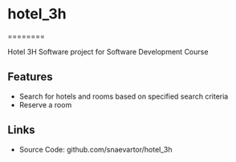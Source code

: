 # hotel_3h
========

Hotel 3H Software project for Software Development Course

Features
--------

- Search for hotels and rooms based on specified search criteria
- Reserve a room

Links
----------

- Source Code: github.com/snaevartor/hotel_3h
